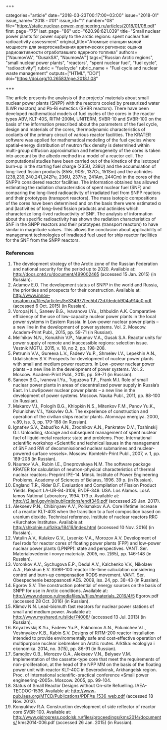+++

categories="article"
date="2018-03-23T00:17:00+03:00"
issue="2018-01"
issue_name="2018 - #01"
issue_id="1"
number="08"
file="https://static.nuclear-power-engineering.ru/articles/2018/01/08.pdf"
first_page="75"
last_page="86"
udc="620.98:621.039"
title="Small nuclear power plants for power supply to the arctic regions: spent nuclear fuel radioactivity assessment"
original_title="Атомные станции малой мощности для энергоснабжения арктических регионов: оценка радиоактивности отработавшего ядерного топлива"
authors=["NaumovVA", "GusakSA", "NaumovAV"]
tags=["Russian Arctic regions", "small nuclear power plants", "reactors", "spent nuclear fuel", "fuel cycle", "radioactivity"]
rubric = "fuelcycle"
rubric_name = "Fuel cycle and nuclear waste management"
outputs=["HTML", "DOI"]
doi="https://doi.org/10.26583/npe.2018.1.08"

+++

The article presents the analysis of the projects’ materials about small nuclear power plants (SNPP) with the reactors cooled by pressurized water (LWR reactors) and Pb-Bi eutectics (SVBR reactors). There have been developed mathematical models of fuel cycles of the cores in the reactor types ABV, KLT-40S, RITM-200M, UNITERM, SVBR-10 and SVBR-100 on the basis of the information prescribed about the parameters of the fuel cycle, design and materials of the cores, thermodynamic characteristics of coolants of the primary circuit of various reactor facilities. The KRATER software was applied for mathematical modeling of the fuel cycles where spatial-energy distribution of neutron flux density is determined within multi-group diffusion approximation and heterogeneity of the cores is taken into account by the albedo method in a model of a reactor cell. The computational studies have been carried out of the kinetics of the isotopes’ burn-up in the starting fuel charge (235U, 238U) and the accumulation of long-lived fission products (85Kr, 90Sr, 137Cs, 151Sm) and the actinides (238,239,240,241,242Pu, 236U, 237Np, 241Am, 244Cm) in the cores of the SNPP’s considered reactor facilities. The information obtained has allowed estimating the radiation characteristics of spent nuclear fuel (SNF) and comparing the long-lived radioactivity of irradiated fuel from SNPP reactors and their prototypes (transport reactors). The mass isotopic compositions of the cores have been determined and on the basis there were estimated α and βactivities of long-lived fission products and actinides which characterize long-lived radioactivity of SNF. The analysis of information about the specific radioactivity has shown the radiation characteristics of SNF in the SNPP reactors and their prototypes (transport reactors) to have similar in magnitude values. This allows the conclusion about applicability of management technologies of irradiated fuel used for ship reactor facilities for the SNF from the SNPP reactors.

### References

1. The development strategy of the Arctic zone of the Russian Federation and national security for the period up to 2020. Available at: http://docs.cntd.ru/document/499002465 (accessed 15 Jan. 2015) (in Russian).
2. Adamov E.O. The development status of SNPP in the world and Russia, the priorities and prospects for their construction. Available at: http://www.innov-rosatom.ru/files/articles/5e334977fec5bf72d7dedcb904a914c0.pdf (accessed 6 Oct. 2015) (in Russian).
3. Voropaj N.I., Saneev B.G., Ivavanova I.Yu., Izhbuldin A.K. Comparative efficiency of the use of low-capacity nuclear power plants in the local power systems in Eastern Russia. In Low-power nuclear power plants – a new line in the development of power systems. Vol. 2. Moscow. Academ-Print Publ., 2015, pp. 59-71 (in Russian).
4. Mel’nikov N.N., Konukhin V.P., Naumov V.A., Gusak S.A. Reactor units for power supply of remote and inaccessible regions: selection issue. Vestnik MGTU. 2015, v. 18, no 2, pp. 198-208.
5. Petrunin V.V., Gureeva L.V., Fadeev Yu.P., Shmelev I.V., Lepekhin A.N., Udalishchev S.V. Prospects for development of nuclear power plants with small and medium power reactors. In Low -power nuclear power plants – a new line in the development of power systems. Vol. 2. Moscow. Academ-Print Publ., 2015, pp. 59-71 (in Russian).
6. Saneev B.G., Ivanova I.Yu., Tuguzova T.F., Frank M.I. Role of small nuclear power plants in areas of decentralized power supply in Russia’s East. In Low9power nuclear power plants – a new line in the development of power systems. Moscow. Nauka Publ., 2011, pp. 88-100 (in Russian).
7. Makarov V.I., Pologih B.G., Khlopkin N.S., Mitenkov F.M., Panov Yu.K., Polunichev V.I., Yakovlev O.A. The experience of construction and operation of the civilian ships reactor plants. Atomnaya energiya. 2000, v.89, iss. 3, pp. 179-188 (in Russian).
8. Ignat’ev S.V., Zabud’ko A.N., Zrodnikov A.N., Pankratov D.V., Toshinskij G.I. Unloading, storage and subsequent management of spent nuclear fuel of liquid-metal reactors: state and problems. Proc. International scientific workshop «Scientific and technical issues in the management of SNF and RW of decommissioned nuclear submarines and nuclear-powered surface vessels». Мoscow. Komtekh-Print Publ., 2007, v. 1, pp. 189-208 (in Russian).
9. Naumov V.A., Rubin I.E., Dneprovskaya N.M. The software package KRATER for calculation of neutron-physical characteristics of thermal nuclear reactors: Preprint IPE-14. Minsk. Institute of Power Engineering Problems, Academy of Sciences of Belarus, 1996. 39 p. (in Russian).
10. England T.R., Rider B.F. Evaluation and Compilation of Fission Product Yields. Report LA-UR-94-3106, ENDF-349. USA. Los Alamos. LosA lamos National Laboratory, 1994. 173 р. Available at: http://t2.lanl.gov/nis/publications/endf349.pdf (accessed 29 Jan. 2017).
11. Alekseev P.N., Chibinyaev A.V., Polismakov A.A. Core lifetime increase of a reactor KLT-40S when the transition to a fuel composition based on uranium dioxide. Technical reference. Institute of nuclear reactors RRC «Kurchatov Institute». Available at: http://shkolnie.ru/fizika/18416/index.html (accessed 10 Nov. 2016) (in Russian).
12. Vatulin A.V., Kulakov G.V., Lysenko V.A., Morozov A.V. Development of fuel rods for reactor cores of floating power plants (FPP) and low-power nuclear power plants (LPNPP): state and perspectives. VANT. Ser. Materialovedenie i novye materialy. 2005, no. 2(65), pp. 146-148 (in Russian).
13. Voronkov A.V., Sychugova E.P., Dedul A.V., Kalchenko V.V., Nikolaev A.A., Rakshun E.V. SVBR-100 reactor life-time calculation considering control and burn-up compensation RODS movement. VANT. Ser. Obespechenie bezopasnosti AES. 2009, iss. 24, pp. 38-43 (in Russian).
14. Egorov S.V. The construction potential of energy sources on the basis of SNPP for use in Arctic conditions. Available at: http://www.ndexpo.ru/mediafiles/u/files/materials_2016/4/5 Egorov.pdf (accessed 28 Oct. 2016) (in Russian).
15. Klimov N.N. Lead-bismuth fast reactors for nuclear power stations of small and medium power. Available at: http://www.myshared.ru/slide/74008/ (accessed 13 Jul. 2013) (in Russian).
16. Knyazevskij K.Yu., Fadeev Yu.P., Pakhomov A.N., Polunichev V.I., Veshnyakov K.B., Kabin S.V. Designs of RITM-200 reactor installation intended to provide environmentally safe and cost-effective operation of multipurpose nuclear icebreaker on Arctic routes. Arktika: ecologiya i ekonomika. 2014, no. 3(15), pp. 86-91 (in Russian).
17. Samojlov O.B., Morozov O.A., Alekseev V.N., Belyaev V.M. Implementation of the cassette-type core that meet the requirements of non-proliferation, at the head of the NPP MM on the basis of the floating power unit with reactor KLT-40C in Severodvinsk, Arkhangelsk region. Proc. of International scientific-practical conference «Small power engineering-2005». Moscow. 2005, pp. 99-104.
18. Status of Small Reactor Designs without On-site Refuelling. IAEA-TECDOC-1536. Available at: http://www-pub.iaea.org/MTCD/Publications/PDF/te_1536_web.pdf (accessed 18 Nov. 2012).
19. Konyukhov R.A. Construction development of side reflector of reactor core SVBR-100. Available at: http://www.gidropress.podolsk.ru/files/proceedings/kms2014/documents/ kms2014-006.pdf (accessed 26 Jan. 2015) (in Russian).
